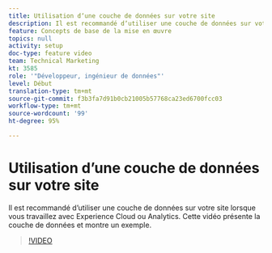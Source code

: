 ```yaml
---
title: Utilisation dʼune couche de données sur votre site
description: Il est recommandé dʼutiliser une couche de données sur votre site lorsque vous travaillez avec Experience Cloud ou Adobe Analytics. Cette vidéo présente la couche de données et montre un exemple.
feature: Concepts de base de la mise en œuvre
topics: null
activity: setup
doc-type: feature video
team: Technical Marketing
kt: 3585
role: '"Développeur, ingénieur de données"'
level: Début
translation-type: tm+mt
source-git-commit: f3b3fa7d91b0cb21005b57768ca23ed6700fcc03
workflow-type: tm+mt
source-wordcount: '99'
ht-degree: 95%

---
```



# Utilisation dʼune couche de données sur votre site

Il est recommandé dʼutiliser une couche de données sur votre site lorsque vous travaillez avec Experience Cloud ou Analytics. Cette vidéo présente la couche de données et montre un exemple.

>[!VIDEO](https://video.tv.adobe.com/v/28775/?quality=12)
